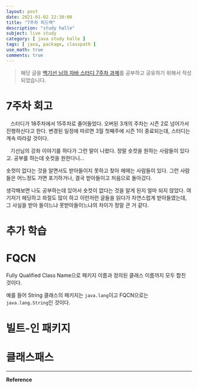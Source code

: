 ```yaml
---
layout: post
date: 2021-01-02 22:30:00
title: "7주차 피드백"
description: "study halle"
subject: live study
category: [ java study halle ]
tags: [ java, package, classpath ]
use_math: true
comments: true
---
```


> 해당 글을 [백기선 님의 자바 스터디 7주차 과제](https://github.com/whiteship/live-study/issues/7)를 공부하고 공유하기 위해서 작성되었습니다.

# 7주차 회고

&nbsp;&nbsp;&nbsp;스터디가 18주차에서 15주차로 줄어들었다. 오버된 3개의 주차는 시즌 2로 넘어가서 진행하신다고 한다. 변경된 일정에 따르면 3월 첫째주에 시즌 1이 종료되는데, 스터디는 계속 따라갈 것이다.

&nbsp;&nbsp;&nbsp;기선님의 강좌 이야기를 하다가 그런 말이 나왔다. 정말 숏컷을 원하는 사람들이 있다고. 공부를 하는데 숏컷을 원한다니...  

숏컷이 없다는 것을 알면서도 받아들이지 못하고 찾아 헤매는 사람들이 있다. 그런 사람들은 어느정도 가면 포기하거나, 결국 받아들이고 처음으로 돌아갔다.

생각해보면 나도 공부하는데 있어서 숏컷이 없다는 것을 알게 된지 얼마 되지 않았다. 여기저기 헤딩하고 좌절도 많이 하고 이런저런 글들을 읽다가 자연스럽게 받아들였는데, 그 사실을 받아 들이느냐 못받아들이느냐의 차이가 정말 큰 거 같다.

# 추가 학습

# FQCN

Fully Qualified Class Name으로 패키지 이름과 정의된 클래스 이름까지 모두 합친 것이다.

예를 들어 String 클래스의 패키지는 `java.lang`이고 FQCN으로는 `java.lang.String`인 것이다.

# 빌트-인 패키지



# 클래스패스



---
**Reference**
